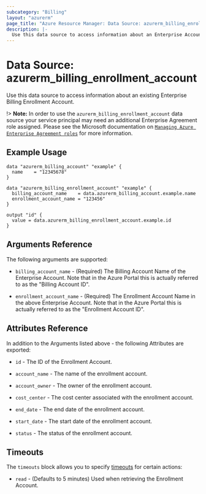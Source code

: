 ```yaml
---
subcategory: "Billing"
layout: "azurerm"
page_title: "Azure Resource Manager: Data Source: azurerm_billing_enrollment_account"
description: |-
  Use this data source to access information about an Enterprise Account Enrollment.
---
```


# Data Source: azurerm_billing_enrollment_account

Use this data source to access information about an existing Enterprise Billing Enrollment Account.

!> **Note:** In order to use the `azurerm_billing_enrollment_account` data source your service principal may need an additional Enterprise Agreement role assigned. Please see the Microsoft documentation on [`Managing Azure Enterprise Agreement roles`](https://learn.microsoft.com/en-us/azure/cost-management-billing/manage/understand-ea-roles) for more information.

## Example Usage

```hcl
data "azurerm_billing_account" "example" {
  name    = "12345678"
}

data "azurerm_billing_enrollment_account" "example" {
  billing_account_name    = data.azurerm_billing_account.example.name
  enrollment_account_name = "123456"
}

output "id" {
  value = data.azurerm_billing_enrollment_account.example.id
}
```

## Arguments Reference

The following arguments are supported:

* `billing_account_name` - (Required) The Billing Account Name of the Enterprise Account. Note that in the Azure Portal this is actually referred to as the "Billing Account ID".

* `enrollment_account_name` - (Required) The Enrollment Account Name in the above Enterprise Account. Note that in the Azure Portal this is actually referred to as the "Enrollment Account ID".

## Attributes Reference

In addition to the Arguments listed above - the following Attributes are exported:

* `id` - The ID of the Enrollment Account.

* `account_name` - The name of the enrollment account.

* `account_owner` - The owner of the enrollment account.

* `cost_center` - The cost center associated with the enrollment account.

* `end_date` - The end date of the enrollment account.

* `start_date` - The start date of the enrollment account.

* `status` - The status of the enrollment account.

## Timeouts

The `timeouts` block allows you to specify [timeouts](https://www.terraform.io/language/resources/syntax#operation-timeouts) for certain actions:

* `read` - (Defaults to 5 minutes) Used when retrieving the Enrollment Account.
